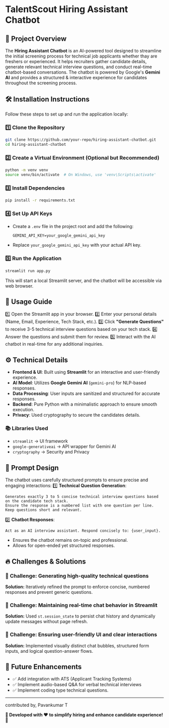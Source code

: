 # TalentScout Hiring Assistant Chatbot

## 📌 Project Overview
The **Hiring Assistant Chatbot** is an AI-powered tool designed to streamline the initial screening process for technical job applicants whether thay are freshers or experienced. It helps recruiters gather candidate details, generate relevant technical interview questions, and conduct real-time chatbot-based conversations. The chatbot is powered by Google's **Gemini AI** and provides a structured & interactive experience for candidates throughout the screening process.

## 🛠️ Installation Instructions
Follow these steps to set up and run the application locally:

### 1️⃣ **Clone the Repository**
```bash
git clone https://github.com/your-repo/hiring-assistant-chatbot.git
cd hiring-assistant-chatbot
```

### 2️⃣ **Create a Virtual Environment (Optional but Recommended)**
```bash
python -m venv venv
source venv/bin/activate  # On Windows, use 'venv\Scripts\activate'
```

### 3️⃣ **Install Dependencies**
```bash
pip install -r requirements.txt
```

### 4️⃣ **Set Up API Keys**
- Create a `.env` file in the project root and add the following:
  ```env
  GEMINI_API_KEY=your_google_gemini_api_key
  ```
- Replace `your_google_gemini_api_key` with your actual API key.

### 5️⃣ **Run the Application**
```bash
streamlit run app.py
```
This will start a local Streamlit server, and the chatbot will be accessible via web browser.

## 📖 Usage Guide
1️⃣ Open the Streamlit app in your browser.
2️⃣ Enter your personal details (Name, Email, Experience, Tech Stack, etc.).
3️⃣ Click **"Generate Questions"** to receive 3-5 technical interview questions based on your tech stack.
4️⃣ Answer the questions and submit them for review.
5️⃣ Interact with the AI chatbot in real-time for any additional inquiries.

## ⚙️ Technical Details
- **Frontend & UI**: Built using **Streamlit** for an interactive and user-friendly experience.
- **AI Model**: Utilizes **Google Gemini AI** (`gemini-pro`) for NLP-based responses.
- **Data Processing**: User inputs are sanitized and structured for accurate responses.
- **Backend**: Pure Python with a minimalistic approach to ensure smooth execution.
- **Privacy**: Used cryptography to secure the candidates details.

### 📚 Libraries Used
- `streamlit` → UI framework
- `google-generativeai` → API wrapper for Gemini AI
- `cryptography` → Security and Privacy

## 📝 Prompt Design
The chatbot uses carefully structured prompts to ensure precise and engaging interactions:
1️⃣ **Technical Question Generation**:
   ```text
   Generates exactly 3 to 5 concise technical interview questions based on the candidate tech stack.
   Ensure the response is a numbered list with one question per line. Keep questions short and relevant.
   ```
2️⃣ **Chatbot Responses**:
   ```text
   Act as an AI interview assistant. Respond concisely to: {user_input}.
   ```
   - Ensures the chatbot remains on-topic and professional.
   - Allows for open-ended yet structured responses.

## 🔥 Challenges & Solutions
### 🛑 **Challenge: Generating high-quality technical questions**
**Solution:** Iteratively refined the prompt to enforce concise, numbered responses and prevent generic questions.

### 🛑 **Challenge: Maintaining real-time chat behavior in Streamlit**
**Solution:** Used `st.session_state` to persist chat history and dynamically update messages without page refresh.

### 🛑 **Challenge: Ensuring user-friendly UI and clear interactions**
**Solution:** Implemented visually distinct chat bubbles, structured form inputs, and logical question-answer flows.

## 🎯 Future Enhancements
- ✅ Add integration with ATS (Applicant Tracking Systems)
- ✅ Implement audio-based Q&A for verbal technical interviews
- ✅ Implement coding type technical questions.

---
contributed by,
Pavankumar T

**📢 Developed with ❤️ to simplify hiring and enhance candidate experience! 🚀**
